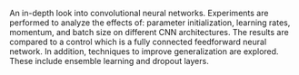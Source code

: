 An in-depth look into convolutional neural networks. Experiments are performed to analyze the effects of: parameter initialization, learning rates, momentum, and batch size on different CNN architectures. The results are compared to a control which is a fully connected feedforward neural network. In addition, techniques to improve generalization are explored. These include ensemble learning and dropout layers.
